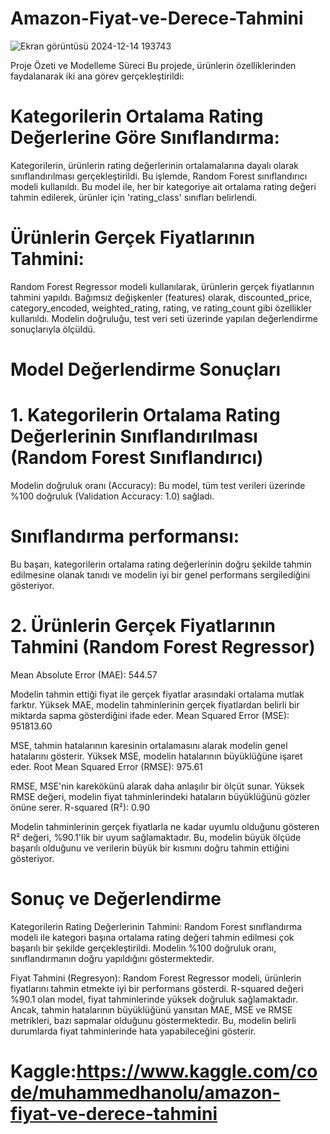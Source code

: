
# Amazon-Fiyat-ve-Derece-Tahmini
![Ekran görüntüsü 2024-12-14 193743](https://github.com/user-attachments/assets/4baecabd-88d3-4dea-8a74-907502b3e9d6)




Proje Özeti ve Modelleme Süreci
Bu projede, ürünlerin özelliklerinden faydalanarak iki ana görev gerçekleştirildi:

# Kategorilerin Ortalama Rating Değerlerine Göre Sınıflandırma:

Kategorilerin, ürünlerin rating değerlerinin ortalamalarına dayalı olarak sınıflandırılması gerçekleştirildi. Bu işlemde, Random Forest sınıflandırıcı modeli kullanıldı.
Bu model ile, her bir kategoriye ait ortalama rating değeri tahmin edilerek, ürünler için 'rating_class' sınıfları belirlendi.

# Ürünlerin Gerçek Fiyatlarının Tahmini:
Random Forest Regressor modeli kullanılarak, ürünlerin gerçek fiyatlarının tahmini yapıldı. Bağımsız değişkenler (features) olarak, discounted_price, category_encoded, weighted_rating, rating, ve rating_count gibi özellikler kullanıldı.
Modelin doğruluğu, test veri seti üzerinde yapılan değerlendirme sonuçlarıyla ölçüldü.
# Model Değerlendirme Sonuçları
# 1. Kategorilerin Ortalama Rating Değerlerinin Sınıflandırılması (Random Forest Sınıflandırıcı)
Modelin doğruluk oranı (Accuracy): Bu model, tüm test verileri üzerinde %100 doğruluk (Validation Accuracy: 1.0) sağladı.

# Sınıflandırma performansı:

Bu başarı, kategorilerin ortalama rating değerlerinin doğru şekilde tahmin edilmesine olanak tanıdı ve modelin iyi bir genel performans sergilediğini gösteriyor.
# 2. Ürünlerin Gerçek Fiyatlarının Tahmini (Random Forest Regressor)
Mean Absolute Error (MAE): 544.57

Modelin tahmin ettiği fiyat ile gerçek fiyatlar arasındaki ortalama mutlak farktır. Yüksek MAE, modelin tahminlerinin gerçek fiyatlardan belirli bir miktarda sapma gösterdiğini ifade eder.
Mean Squared Error (MSE): 951813.60

MSE, tahmin hatalarının karesinin ortalamasını alarak modelin genel hatalarını gösterir. Yüksek MSE, modelin hatalarının büyüklüğüne işaret eder.
Root Mean Squared Error (RMSE): 975.61

RMSE, MSE'nin karekökünü alarak daha anlaşılır bir ölçüt sunar. Yüksek RMSE değeri, modelin fiyat tahminlerindeki hataların büyüklüğünü gözler önüne serer.
R-squared (R²): 0.90

Modelin tahminlerinin gerçek fiyatlarla ne kadar uyumlu olduğunu gösteren R² değeri, %90.1'lik bir uyum sağlamaktadır. Bu, modelin büyük ölçüde başarılı olduğunu ve verilerin büyük bir kısmını doğru tahmin ettiğini gösteriyor.
# Sonuç ve Değerlendirme
Kategorilerin Rating Değerlerinin Tahmini: Random Forest sınıflandırma modeli ile kategori başına ortalama rating değeri tahmin edilmesi çok başarılı bir şekilde gerçekleştirildi. Modelin %100 doğruluk oranı, sınıflandırmanın doğru yapıldığını göstermektedir.

Fiyat Tahmini (Regresyon): Random Forest Regressor modeli, ürünlerin fiyatlarını tahmin etmekte iyi bir performans gösterdi. R-squared değeri %90.1 olan model, fiyat tahminlerinde yüksek doğruluk sağlamaktadır. Ancak, tahmin hatalarının büyüklüğünü yansıtan MAE, MSE ve RMSE metrikleri, bazı sapmalar olduğunu göstermektedir. Bu, modelin belirli durumlarda fiyat tahminlerinde hata yapabileceğini gösterir.
 # Kaggle:https://www.kaggle.com/code/muhammedhanolu/amazon-fiyat-ve-derece-tahmini
